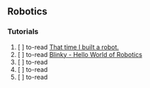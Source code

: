 ## Robotics

### Tutorials

  1. [ ] to-read [That time I built a robot.](https://dev.to/kimberlypilbeam/that-time-i-built-a-robot)
  1. [ ] to-read [Blinky - Hello World of Robotics](https://dev.to/kimberlypilbeam/blinky---hello-world-of-robotics)
  1. [ ] to-read []()
  1. [ ] to-read []()
  1. [ ] to-read []()